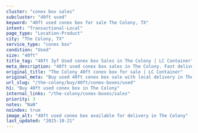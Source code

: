 ```yaml
---
cluster: "conex box sales"
subcluster: "40ft used"
keyword: "40ft used conex box for sale The Colony, TX"
intent: "Transactional-Local"
page_type: "Location-Product"
city: "The Colony, TX"
service_type: "conex box"
condition: "Used"
size: "40ft"
title_tag: "40ft 3yf Used conex box Sales in The Colony | LC Container"
meta_description: "40ft used conex box sales in The Colony. Fast delivery, competitive pricing. Serving conex boxes area. Quote ID: T3B. Call (214) 524-4168 for your free quote today."
original_title: "The Colony 40ft conex box for sale | LC Container"
original_meta: "Buy used 40ft conex box sale with local delivery in The Colony, TX. LC Container — local Since 2003. Request a fast quote today."
url_slug: "/the-colony/buy/40ft/conex-boxes/used"
h1: "Buy 40ft used conex box in The Colony"
internal_links: "/the-colony/conex-boxes/sales"
priority: 3
notes: "NaN"
noindex: true
image_alt: "40ft used conex box available for delivery in The Colony"
last_updated: "2025-10-21"
---
```


<!-- TODO: Add unique city/inventory copy, images, and internal links here. -->

